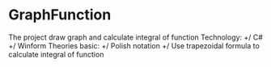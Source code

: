 # GraphFunction
The project draw graph and calculate integral of function
Technology:
	+/ C#
	+/ Winform
Theories basic:
	+/ Polish notation
	+/ Use trapezoidal formula to calculate integral of function
